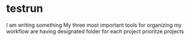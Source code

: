 # testrun
I am writing something
My three most important tools for organizing my workflow are 
having designated folder for each project
prioritze projects 
